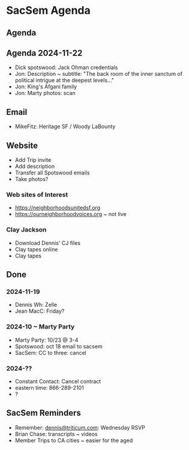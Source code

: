 # SacSem Agenda

## Agenda

## Agenda 2024-11-22

* Dick spotswood: Jack Ohman credentials
* Jon: Description ~ subtitle: "The back room of the inner sanctum of political intrigue at the deepest levels…"
* Jon: King's Afgani family
* Jon: Marty photos: scan

## Email

* MikeFitz: Heritage SF / Woody LaBounty

## Website

* Add Trip invite
* Add description
* Transfer all Spotswood emails
* Take photos?

### Web sites of Interest

* <a href="https://neighborhoodsunitedsf.org">https://neighborhoodsunitedsf.org</a>
* <a href="https://ourneighborhoodvoices.org">https://ourneighborhoodvoices.org</a> ~ not live

### Clay Jackson

* Download Dennis' CJ files
* Clay tapes online
* Clay tapes

## Done

### 2024-11-19

* Dennis Wh: Zelle
* Jean MacC: Friday?

### 2024-10 ~ Marty Party

* Marty Party: 10/23 @ 3-4
* Spotswood: oct 18 email to sacsem
* SacSem: CC to three: cancel

### 2024-??

* Constant Contact: Cancel contract
* eastern time: 866-289-2101
* ?

## SacSem Reminders

* Remember: dennis@triticum.com: Wednesday RSVP
* Brian Chase: transcripts ~ videos
* Member Trips to CA cities ~ easier for the aged